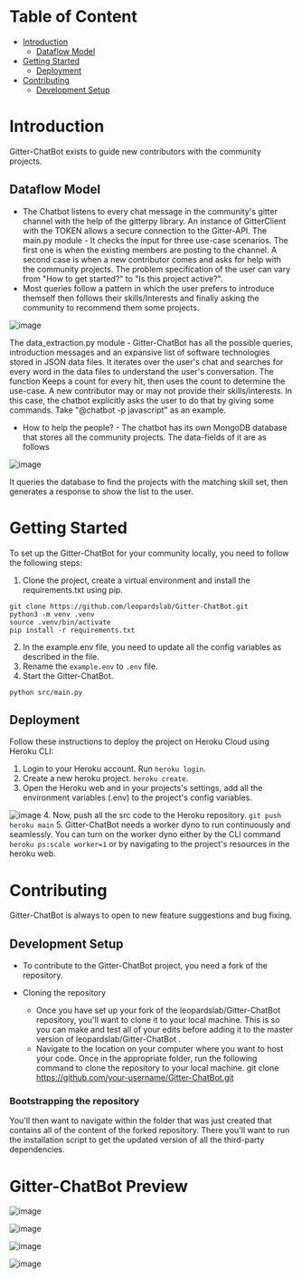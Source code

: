 # Table of Content
- [Introduction](#introduction)
    - [Dataflow Model](#dataflow-model)
- [Getting Started](#getting-started)
    - [Deployment](#deployment)
- [Contributing](#contributing)
     - [Development Setup](#development-setup)

# Introduction
Gitter-ChatBot exists to guide new contributors with the community projects.

## Dataflow Model
- The Chatbot listens to every chat message in the community's gitter channel with the help of the gitterpy library. An instance of GitterClient with the TOKEN allows a secure connection to the Gitter-API.
The main.py module - It checks the input for three use-case scenarios. The first one is when the existing members are posting to the channel. A second case is when a new contributor comes and asks for help with the community projects. The problem specification of the user can vary from "How to get started?" to "Is this project active?".
- Most queries follow a pattern in which the user prefers to introduce themself then follows their skills/Interests and finally asking the community to recommend them some projects.

![image](https://user-images.githubusercontent.com/55585868/129677133-429edd32-a37b-4026-8c0b-29be8ec86bbd.png)

The data_extraction.py module - Gitter-ChatBot has all the possible queries, introduction messages and an expansive list of software technologies stored in JSON data files. It iterates over the user's chat and searches for every word in the data files to understand the user's conversation. The function Keeps a count for every hit, then uses the count to determine the use-case.
A new contributor may or may not provide their skills/interests. In this case, the chatbot explicitly asks the user to do that by giving some commands. Take "@chatbot -p javascript" as an example.
- How to help the people? - The chatbot has its own MongoDB database that stores all the community projects. The data-fields of it are as follows

![image](https://user-images.githubusercontent.com/55585868/129452253-ef51a0a0-dccc-4282-bbe0-9eee06928231.png)

It queries the database to find the projects with the matching skill set, then generates a response to show the list to the user.

# Getting Started
To set up the Gitter-ChatBot for your community locally, you need to follow the following steps:
1. Clone the project, create a virtual environment and install the requirements.txt using pip.
```
git clone https://github.com/leopardslab/Gitter-ChatBot.git
python3 -m venv .venv
source .venv/bin/activate
pip install -r requirements.txt
```
2. In the example.env file, you need to update all the config variables as described in the file.
3. Rename the `example.env` to `.env` file.
4. Start the Gitter-ChatBot.
```
python src/main.py
```

## Deployment
Follow these instructions to deploy the project on Heroku Cloud using Heroku CLI:
1. Login to your Heroku account. Run `heroku login`.
2. Create a new heroku project. `heroku create`.
3. Open the Heroku web and in your projects's settings, add all the environment variables (.env) to the project's config variables.

![image](https://user-images.githubusercontent.com/55585868/129678787-31926b12-68a0-456d-a8cf-967479ebbeb2.png)
4. Now, push all the src code to the Heroku repository. `git push heroku main`
5. Gitter-ChatBot needs a worker dyno to run continuously and seamlessly. You can turn on the worker dyno either by the CLI command `heroku ps:scale worker=1` or by navigating to the project's resources in the heroku web.

# Contributing
Gitter-ChatBot is always to open to new feature suggestions and bug fixing.

## Development Setup
- To contribute to the Gitter-ChatBot project, you need a fork of the repository.
 
- Cloning the repository
    - Once you have set up your fork of the leopardslab/Gitter-ChatBot repository, you'll want to clone it to your local machine. This is so you can make and test all of your edits before adding it to the master version of leopardslab/Gitter-ChatBot .
    - Navigate to the location on your computer where you want to host your code. Once in the appropriate folder, run the following command to clone the repository to your local machine.
git clone https://github.com/your-username/Gitter-ChatBot.git

### Bootstrapping the repository
 You'll then want to navigate within the folder that was just created that contains all of the content of the forked repository. There you'll want to run the installation script to get the updated version of all the third-party dependencies.
 
 # Gitter-ChatBot Preview
![image](https://user-images.githubusercontent.com/55585868/129679929-c3d4b620-9771-4c04-a561-a8af0feb2bd8.png)

![image](https://user-images.githubusercontent.com/55585868/129680155-0df1749b-8c71-4377-b23a-8ee9aa7f68e8.png)

![image](https://user-images.githubusercontent.com/55585868/129680074-1824bf41-bd67-4aa0-b368-5dd46fe3ea07.png)

![image](https://user-images.githubusercontent.com/55585868/129680464-1c67acfb-3efa-4e6b-852b-681433776c52.png)
